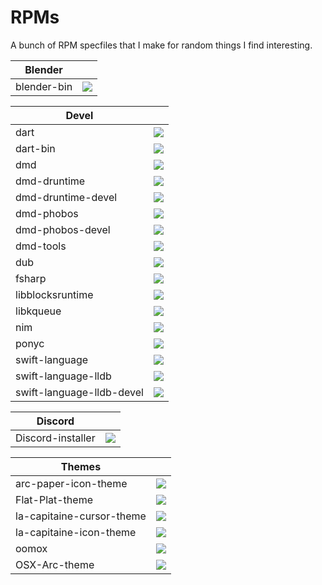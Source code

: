 # RPMs

A bunch of RPM specfiles that I make for random things I find interesting.

|Blender||
|---|---|
|blender-bin|<a href="https://copr.fedorainfracloud.org/coprs/tcg/blender-bin/package/blender-bin/"><img src="https://copr.fedorainfracloud.org/coprs/tcg/blender-bin/package/blender-bin/status_image/last_build.png" /></a>|

|Devel||
|---|---|
|dart|<a href="https://copr.fedorainfracloud.org/coprs/tcg/devel/package/dart/"><img src="https://copr.fedorainfracloud.org/coprs/tcg/devel/package/dart/status_image/last_build.png" /></a>|
|dart-bin|<a href="https://copr.fedorainfracloud.org/coprs/tcg/devel/package/dart-bin/"><img src="https://copr.fedorainfracloud.org/coprs/tcg/devel/package/dart-bin/status_image/last_build.png" /></a>|
|dmd|<a href="https://copr.fedorainfracloud.org/coprs/tcg/devel/package/dmd/"><img src="https://copr.fedorainfracloud.org/coprs/tcg/devel/package/dmd/status_image/last_build.png" /></a>|
|dmd-druntime|<a href="https://copr.fedorainfracloud.org/coprs/tcg/devel/package/dmd/"><img src="https://copr.fedorainfracloud.org/coprs/tcg/devel/package/dmd/status_image/last_build.png" /></a>|
|dmd-druntime-devel|<a href="https://copr.fedorainfracloud.org/coprs/tcg/devel/package/dmd/"><img src="https://copr.fedorainfracloud.org/coprs/tcg/devel/package/dmd/status_image/last_build.png" /></a>|
|dmd-phobos|<a href="https://copr.fedorainfracloud.org/coprs/tcg/devel/package/dmd/"><img src="https://copr.fedorainfracloud.org/coprs/tcg/devel/package/dmd/status_image/last_build.png" /></a>|
|dmd-phobos-devel|<a href="https://copr.fedorainfracloud.org/coprs/tcg/devel/package/dmd/"><img src="https://copr.fedorainfracloud.org/coprs/tcg/devel/package/dmd/status_image/last_build.png" /></a>|
|dmd-tools|<a href="https://copr.fedorainfracloud.org/coprs/tcg/devel/package/dmd/"><img src="https://copr.fedorainfracloud.org/coprs/tcg/devel/package/dmd/status_image/last_build.png" /></a>|
|dub|<a href="https://copr.fedorainfracloud.org/coprs/tcg/devel/package/dub/"><img src="https://copr.fedorainfracloud.org/coprs/tcg/devel/package/dub/status_image/last_build.png" /></a>|
|fsharp|<a href="https://copr.fedorainfracloud.org/coprs/tcg/devel/package/fsharp/"><img src="https://copr.fedorainfracloud.org/coprs/tcg/devel/package/fsharp/status_image/last_build.png" /></a>|
|libblocksruntime|<a href="https://copr.fedorainfracloud.org/coprs/tcg/devel/package/libblocksruntime/"><img src="https://copr.fedorainfracloud.org/coprs/tcg/devel/package/libblocksruntime/status_image/last_build.png" /></a>|
|libkqueue|<a href="https://copr.fedorainfracloud.org/coprs/tcg/devel/package/libkqueue/"><img src="https://copr.fedorainfracloud.org/coprs/tcg/devel/package/libkqueue/status_image/last_build.png" /></a>|
|nim|<a href="https://copr.fedorainfracloud.org/coprs/tcg/devel/package/nim/"><img src="https://copr.fedorainfracloud.org/coprs/tcg/devel/package/nim/status_image/last_build.png" /></a>|
|ponyc|<a href="https://copr.fedorainfracloud.org/coprs/tcg/devel/package/ponyc/"><img src="https://copr.fedorainfracloud.org/coprs/tcg/devel/package/ponyc/status_image/last_build.png" /></a>|
|swift-language|<a href="https://copr.fedorainfracloud.org/coprs/tcg/devel/package/swift-language/"><img src="https://copr.fedorainfracloud.org/coprs/tcg/devel/package/swift-language/status_image/last_build.png" /></a>|
|swift-language-lldb|<a href="https://copr.fedorainfracloud.org/coprs/tcg/devel/package/swift-language/"><img src="https://copr.fedorainfracloud.org/coprs/tcg/devel/package/swift-language/status_image/last_build.png" /></a>|
|swift-language-lldb-devel|<a href="https://copr.fedorainfracloud.org/coprs/tcg/devel/package/swift-language/"><img src="https://copr.fedorainfracloud.org/coprs/tcg/devel/package/swift-language/status_image/last_build.png" /></a>|

|Discord||
|---|---|
|Discord-installer|<a href="https://copr.fedorainfracloud.org/coprs/tcg/discord/package/Discord-installer/"><img src="https://copr.fedorainfracloud.org/coprs/tcg/discord/package/Discord-installer/status_image/last_build.png" /></a>|

|Themes||
|---|---|
|arc-paper-icon-theme|<a href="https://copr.fedorainfracloud.org/coprs/tcg/themes/package/arc-paper-icon-theme/"><img src="https://copr.fedorainfracloud.org/coprs/tcg/themes/package/arc-paper-icon-theme/status_image/last_build.png" /></a>|
|Flat-Plat-theme|<a href="https://copr.fedorainfracloud.org/coprs/tcg/themes/package/Flat-Plat-theme/"><img src="https://copr.fedorainfracloud.org/coprs/tcg/themes/package/Flat-Plat-theme/status_image/last_build.png" /></a>|
|la-capitaine-cursor-theme|<a href="https://copr.fedorainfracloud.org/coprs/tcg/themes/package/la-capitaine-cursor-theme/"><img src="https://copr.fedorainfracloud.org/coprs/tcg/themes/package/la-capitaine-cursor-theme/status_image/last_build.png" /></a>|
|la-capitaine-icon-theme|<a href="https://copr.fedorainfracloud.org/coprs/tcg/themes/package/la-capitaine-icon-theme/"><img src="https://copr.fedorainfracloud.org/coprs/tcg/themes/package/la-capitaine-icon-theme/status_image/last_build.png" /></a>|
|oomox|<a href="https://copr.fedorainfracloud.org/coprs/tcg/themes/package/oomox/"><img src="https://copr.fedorainfracloud.org/coprs/tcg/themes/package/oomox/status_image/last_build.png" /></a>|
|OSX-Arc-theme|<a href="https://copr.fedorainfracloud.org/coprs/tcg/themes/package/OSX-Arc-theme/"><img src="https://copr.fedorainfracloud.org/coprs/tcg/themes/package/OSX-Arc-theme/status_image/last_build.png" /></a>|